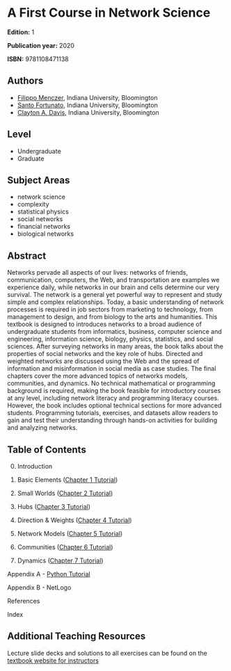 # A First Course in Network Science

**Edition:** 1

**Publication year:** 2020

**ISBN:** 9781108471138

## Authors

* [Filippo Menczer](https://cnets.indiana.edu/fil/), Indiana University, Bloomington
* [Santo Fortunato](https://cnets.indiana.edu/people/santo-fortunato/), Indiana University, Bloomington
* [Clayton A. Davis](https://www.clayadavis.net/), Indiana University, Bloomington

## Level

- Undergraduate
- Graduate

## Subject Areas
- network science
- complexity
- statistical physics
- social networks
- financial networks
- biological networks

## Abstract

Networks pervade all aspects of our lives: networks of friends, communication, computers, the Web, and transportation are examples we experience daily, while networks in our brain and cells determine our very survival. The network is a general yet powerful way to represent and study simple and complex relationships. Today, a basic understanding of network processes is required in job sectors from marketing to technology, from management to design, and from biology to the arts and humanities. This textbook is designed to introduces networks to a broad audience of undergraduate students from informatics, business, computer science and engineering, information science, biology, physics, statistics, and social sciences. After surveying networks in many areas, the book talks about the properties of social networks and the key role of hubs. Directed and weighted networks are discussed using the Web and the spread of information and misinformation in social media as case studies. The final chapters cover the more advanced topics of networks models, communities, and dynamics. No technical mathematical or programming background is required, making the book feasible for introductory courses at any level, including network literacy and programming literacy courses. However, the book includes optional technical sections for more advanced students. Programming tutorials, exercises, and datasets allow readers to gain and test their understanding through hands-on activities for building and analyzing networks. 

## Table of Contents

0. Introduction

1. Basic Elements ([Chapter 1 Tutorial](https://github.com/CambridgeUniversityPress/FirstCourseNetworkScience/blob/master/tutorials/Chapter%201%20Tutorial.ipynb))

2. Small Worlds ([Chapter 2 Tutorial](https://github.com/CambridgeUniversityPress/FirstCourseNetworkScience/blob/master/tutorials/Chapter%202%20Tutorial.ipynb))

3. Hubs ([Chapter 3 Tutorial](https://github.com/CambridgeUniversityPress/FirstCourseNetworkScience/blob/master/tutorials/Chapter%203%20Tutorial.ipynb))

4. Direction & Weights ([Chapter 4 Tutorial](https://github.com/CambridgeUniversityPress/FirstCourseNetworkScience/blob/master/tutorials/Chapter%204%20Tutorial.ipynb))

5. Network Models ([Chapter 5 Tutorial](https://github.com/CambridgeUniversityPress/FirstCourseNetworkScience/blob/master/tutorials/Chapter%205%20Tutorial.ipynb))

6. Communities ([Chapter 6 Tutorial](https://github.com/CambridgeUniversityPress/FirstCourseNetworkScience/blob/master/tutorials/Chapter%206%20Tutorial.ipynb))

7. Dynamics ([Chapter 7 Tutorial](https://github.com/CambridgeUniversityPress/FirstCourseNetworkScience/blob/master/tutorials/Chapter%207%20Tutorial.ipynb))

Appendix A - [Python Tutorial](https://github.com/CambridgeUniversityPress/FirstCourseNetworkScience/blob/master/tutorials/Appendix%20-%20Python%20Tutorial.ipynb)

Appendix B - NetLogo

References

Index

## Additional Teaching Resources 

Lecture slide decks and solutions to all exercises can be found on the [textbook website for instructors](https://www.cambridge.org/us/academic/subjects/physics/statistical-physics/first-course-network-science?format=HB#resources)
